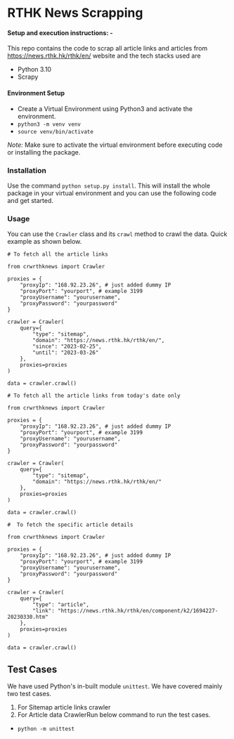 # RTHK News Scrapping

#### Setup and execution instructions: - 

This repo contains the code to scrap all article links and articles from https://news.rthk.hk/rthk/en/ website and the tech stacks used are
- Python 3.10
- Scrapy


#### Environment Setup

- Create a Virtual Environment using Python3 and activate the environment.
- `python3 -m venv venv`
- `source venv/bin/activate`

*Note:* Make sure to activate the virtual environment before executing code or installing the package.

### Installation

Use the command `python setup.py install`. This will install the whole package in your virtual environment and you can use the following code and get started.
### Usage

You can use the `Crawler` class and its `crawl` method to crawl the data.
Quick example as shown below.
```
# To fetch all the article links

from crwrthknews import Crawler

proxies = {
    "proxyIp": "168.92.23.26", # just added dummy IP
    "proxyPort": "yourport", # example 3199
    "proxyUsername": "yourusername",
    "proxyPassword": "yourpassword"
}

crawler = Crawler(
    query={
        "type": "sitemap",
        "domain": "https://news.rthk.hk/rthk/en/",
        "since": "2023-02-25",
        "until": "2023-03-26"
    },
    proxies=proxies
)

data = crawler.crawl()
```
```
# To fetch all the article links from today's date only

from crwrthknews import Crawler

proxies = {
    "proxyIp": "168.92.23.26", # just added dummy IP
    "proxyPort": "yourport", # example 3199
    "proxyUsername": "yourusername",
    "proxyPassword": "yourpassword"
}

crawler = Crawler(
    query={
        "type": "sitemap",
        "domain": "https://news.rthk.hk/rthk/en/"
    },
    proxies=proxies
)

data = crawler.crawl()
```

```
#  To fetch the specific article details

from crwrthknews import Crawler

proxies = {
    "proxyIp": "168.92.23.26", # just added dummy IP
    "proxyPort": "yourport", # example 3199
    "proxyUsername": "yourusername",
    "proxyPassword": "yourpassword"
}

crawler = Crawler(
    query={
        "type": "article",
        "link": "https://news.rthk.hk/rthk/en/component/k2/1694227-20230330.htm"
    },
    proxies=proxies
)

data = crawler.crawl()
```

## Test Cases
We have used Python's in-built module `unittest`.
We have covered mainly two test cases.
1. For Sitemap article links crawler
2. For Article data CrawlerRun below command to run the test cases.
- `python -m unittest`
